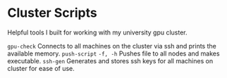 # Cluster Scripts

Helpful tools I built for working with my university gpu cluster. 

`gpu-check` Connects to all machines on the cluster via ssh and prints the available memory.
`push-script` `-f, -h` Pushes file to all nodes and makes executable.
`ssh-gen` Generates and stores ssh keys for all machines on cluster for ease of use. 
